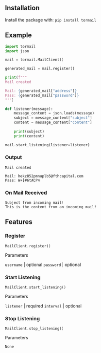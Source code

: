 ## Installation

Install the package with: `pip install tormail`

## Example
```python
import tormail
import json

mail = tormail.MailClient()

generated_mail = mail.register()

print(f"""
Mail created

Mail: {generated_mail["address"]}
Pass: {generated_mail["password"]}
""")

def listener(message):
    message_content = json.loads(message)
    subject = message_content["subject"]
    content = message_content["content"]
    
    print(subject)
    print(content)

mail.start_listening(listener=listener)
```
### Output
```text
Mail created

Mail: hekz852pmnuplb5@fthcapital.com
Pass: W+[#6tACP4
```
### On Mail Received
```text
Subject from incoming mail!
This is the content from an incoming mail!
```



## Features
### Register
`MailClient.register()`

Parameters

`username` | optional
`password` | optional


### Start Listening
`MailClient.start_listening()`

Parameters

`listener` | required
`interval` | optional

### Stop Listening
`MailClient.stop_listening()`

Parameters

`None`
